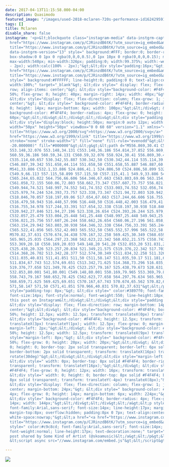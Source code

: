 ```yaml
---
date: 2017-04-13T11:15:58.000-04:00
description: Quasimodo
featured_image: "/images/used-2018-mclaren-720s-performance-id1624295919-ahr0cdovl2mxmtflntu1mwqzmtdinjgwmtczlthhndzhymjhzjlmogrimjyxndgwmdkwmzyzzdjkymjjlniymc5jzjeucmfja2nkbi5jb20vdxbsb2fkcy9wag90b3mvnjuzlziwmtgtmtitmdmvzwy3mjdlyzgynjc.jpg"
tags: []
title: Mclaren
disable_share: false
instagram: '<p>&lt;blockquote class="instagram-media" data-instgrm-captioned data-instgrm-permalink="<a
  href="https://www.instagram.com/p/CJRinzdB6tK/?utm_source=ig_embed&amp;amp;utm_campaign=loading"
  title="https://www.instagram.com/p/CJRinzdB6tK/?utm_source=ig_embed&amp;amp;utm_campaign=loading">https://www.instagram.com/p/CJRinzdB6tK/?utm_source=ig_embed&amp;amp;utm_campaign=loading</a>"
  data-instgrm-version="13" style=" background:#FFF; border:0; border-radius:3px;
  box-shadow:0 0 1px 0 rgba(0,0,0,0.5),0 1px 10px 0 rgba(0,0,0,0.15); margin: 1px;
  max-width:540px; min-width:326px; padding:0; width:99.375%; width:-webkit-calc(100%
  - 2px); width:calc(100% - 2px);"&gt;&lt;div style="padding:16px;"&gt; &lt;a href="<a
  href="https://www.instagram.com/p/CJRinzdB6tK/?utm_source=ig_embed&amp;amp;utm_campaign=loading"
  title="https://www.instagram.com/p/CJRinzdB6tK/?utm_source=ig_embed&amp;amp;utm_campaign=loading">https://www.instagram.com/p/CJRinzdB6tK/?utm_source=ig_embed&amp;amp;utm_campaign=loading</a>"
  style=" background:#FFFFFF; line-height:0; padding:0 0; text-align:center; text-decoration:none;
  width:100%;" target="_blank"&gt; &lt;div style=" display: flex; flex-direction:
  row; align-items: center;"&gt; &lt;div style="background-color: #F4F4F4; border-radius:
  50%; flex-grow: 0; height: 40px; margin-right: 14px; width: 40px;"&gt;&lt;/div&gt;
  &lt;div style="display: flex; flex-direction: column; flex-grow: 1; justify-content:
  center;"&gt; &lt;div style=" background-color: #F4F4F4; border-radius: 4px; flex-grow:
  0; height: 14px; margin-bottom: 6px; width: 100px;"&gt;&lt;/div&gt; &lt;div style="
  background-color: #F4F4F4; border-radius: 4px; flex-grow: 0; height: 14px; width:
  60px;"&gt;&lt;/div&gt;&lt;/div&gt;&lt;/div&gt;&lt;div style="padding: 19% 0;"&gt;&lt;/div&gt;
  &lt;div style="display:block; height:50px; margin:0 auto 12px; width:50px;"&gt;&lt;svg
  width="50px" height="50px" viewBox="0 0 60 60" version="1.1" xmlns="<a href="https://www.w3.org/2000/svg"
  title="https://www.w3.org/2000/svg">https://www.w3.org/2000/svg</a>" xmlns:xlink="<a
  href="https://www.w3.org/1999/xlink" title="https://www.w3.org/1999/xlink">https://www.w3.org/1999/xlink</a>"&gt;&lt;g
  stroke="none" stroke-width="1" fill="none" fill-rule="evenodd"&gt;&lt;g transform="translate(-511.000000,
  -20.000000)" fill="#000000"&gt;&lt;g&gt;&lt;path d="M556.869,30.41 C554.814,30.41
  553.148,32.076 553.148,34.131 C553.148,36.186 554.814,37.852 556.869,37.852 C558.924,37.852
  560.59,36.186 560.59,34.131 C560.59,32.076 558.924,30.41 556.869,30.41 M541,60.657
  C535.114,60.657 530.342,55.887 530.342,50 C530.342,44.114 535.114,39.342 541,39.342
  C546.887,39.342 551.658,44.114 551.658,50 C551.658,55.887 546.887,60.657 541,60.657
  M541,33.886 C532.1,33.886 524.886,41.1 524.886,50 C524.886,58.899 532.1,66.113 541,66.113
  C549.9,66.113 557.115,58.899 557.115,50 C557.115,41.1 549.9,33.886 541,33.886 M565.378,62.101
  C565.244,65.022 564.756,66.606 564.346,67.663 C563.803,69.06 563.154,70.057 562.106,71.106
  C561.058,72.155 560.06,72.803 558.662,73.347 C557.607,73.757 556.021,74.244 553.102,74.378
  C549.944,74.521 548.997,74.552 541,74.552 C533.003,74.552 532.056,74.521 528.898,74.378
  C525.979,74.244 524.393,73.757 523.338,73.347 C521.94,72.803 520.942,72.155 519.894,71.106
  C518.846,70.057 518.197,69.06 517.654,67.663 C517.244,66.606 516.755,65.022 516.623,62.101
  C516.479,58.943 516.448,57.996 516.448,50 C516.448,42.003 516.479,41.056 516.623,37.899
  C516.755,34.978 517.244,33.391 517.654,32.338 C518.197,30.938 518.846,29.942 519.894,28.894
  C520.942,27.846 521.94,27.196 523.338,26.654 C524.393,26.244 525.979,25.756 528.898,25.623
  C532.057,25.479 533.004,25.448 541,25.448 C548.997,25.448 549.943,25.479 553.102,25.623
  C556.021,25.756 557.607,26.244 558.662,26.654 C560.06,27.196 561.058,27.846 562.106,28.894
  C563.154,29.942 563.803,30.938 564.346,32.338 C564.756,33.391 565.244,34.978 565.378,37.899
  C565.522,41.056 565.552,42.003 565.552,50 C565.552,57.996 565.522,58.943 565.378,62.101
  M570.82,37.631 C570.674,34.438 570.167,32.258 569.425,30.349 C568.659,28.377 567.633,26.702
  565.965,25.035 C564.297,23.368 562.623,22.342 560.652,21.575 C558.743,20.834 556.562,20.326
  553.369,20.18 C550.169,20.033 549.148,20 541,20 C532.853,20 531.831,20.033 528.631,20.18
  C525.438,20.326 523.257,20.834 521.349,21.575 C519.376,22.342 517.703,23.368 516.035,25.035
  C514.368,26.702 513.342,28.377 512.574,30.349 C511.834,32.258 511.326,34.438 511.181,37.631
  C511.035,40.831 511,41.851 511,50 C511,58.147 511.035,59.17 511.181,62.369 C511.326,65.562
  511.834,67.743 512.574,69.651 C513.342,71.625 514.368,73.296 516.035,74.965 C517.703,76.634
  519.376,77.658 521.349,78.425 C523.257,79.167 525.438,79.673 528.631,79.82 C531.831,79.965
  532.853,80.001 541,80.001 C549.148,80.001 550.169,79.965 553.369,79.82 C556.562,79.673
  558.743,79.167 560.652,78.425 C562.623,77.658 564.297,76.634 565.965,74.965 C567.633,73.296
  568.659,71.625 569.425,69.651 C570.167,67.743 570.674,65.562 570.82,62.369 C570.966,59.17
  571,58.147 571,50 C571,41.851 570.966,40.831 570.82,37.631"&gt;&lt;/path&gt;&lt;/g&gt;&lt;/g&gt;&lt;/g&gt;&lt;/svg&gt;&lt;/div&gt;&lt;div
  style="padding-top: 8px;"&gt; &lt;div style=" color:#3897f0; font-family:Arial,sans-serif;
  font-size:14px; font-style:normal; font-weight:550; line-height:18px;"&gt; View
  this post on Instagram&lt;/div&gt;&lt;/div&gt;&lt;div style="padding: 12.5% 0;"&gt;&lt;/div&gt;
  &lt;div style="display: flex; flex-direction: row; margin-bottom: 14px; align-items:
  center;"&gt;&lt;div&gt; &lt;div style="background-color: #F4F4F4; border-radius:
  50%; height: 12.5px; width: 12.5px; transform: translateX(0px) translateY(7px);"&gt;&lt;/div&gt;
  &lt;div style="background-color: #F4F4F4; height: 12.5px; transform: rotate(-45deg)
  translateX(3px) translateY(1px); width: 12.5px; flex-grow: 0; margin-right: 14px;
  margin-left: 2px;"&gt;&lt;/div&gt; &lt;div style="background-color: #F4F4F4; border-radius:
  50%; height: 12.5px; width: 12.5px; transform: translateX(9px) translateY(-18px);"&gt;&lt;/div&gt;&lt;/div&gt;&lt;div
  style="margin-left: 8px;"&gt; &lt;div style=" background-color: #F4F4F4; border-radius:
  50%; flex-grow: 0; height: 20px; width: 20px;"&gt;&lt;/div&gt; &lt;div style=" width:
  0; height: 0; border-top: 2px solid transparent; border-left: 6px solid #f4f4f4;
  border-bottom: 2px solid transparent; transform: translateX(16px) translateY(-4px)
  rotate(30deg)"&gt;&lt;/div&gt;&lt;/div&gt;&lt;div style="margin-left: auto;"&gt;
  &lt;div style=" width: 0px; border-top: 8px solid #F4F4F4; border-right: 8px solid
  transparent; transform: translateY(16px);"&gt;&lt;/div&gt; &lt;div style=" background-color:
  #F4F4F4; flex-grow: 0; height: 12px; width: 16px; transform: translateY(-4px);"&gt;&lt;/div&gt;
  &lt;div style=" width: 0; height: 0; border-top: 8px solid #F4F4F4; border-left:
  8px solid transparent; transform: translateY(-4px) translateX(8px);"&gt;&lt;/div&gt;&lt;/div&gt;&lt;/div&gt;
  &lt;div style="display: flex; flex-direction: column; flex-grow: 1; justify-content:
  center; margin-bottom: 24px;"&gt; &lt;div style=" background-color: #F4F4F4; border-radius:
  4px; flex-grow: 0; height: 14px; margin-bottom: 6px; width: 224px;"&gt;&lt;/div&gt;
  &lt;div style=" background-color: #F4F4F4; border-radius: 4px; flex-grow: 0; height:
  14px; width: 144px;"&gt;&lt;/div&gt;&lt;/div&gt;&lt;/a&gt;&lt;p style=" color:#c9c8cd;
  font-family:Arial,sans-serif; font-size:14px; line-height:17px; margin-bottom:0;
  margin-top:8px; overflow:hidden; padding:8px 0 7px; text-align:center; text-overflow:ellipsis;
  white-space:nowrap;"&gt;&lt;a href="<a href="https://www.instagram.com/p/CJRinzdB6tK/?utm_source=ig_embed&amp;amp;utm_campaign=loading"
  title="https://www.instagram.com/p/CJRinzdB6tK/?utm_source=ig_embed&amp;amp;utm_campaign=loading">https://www.instagram.com/p/CJRinzdB6tK/?utm_source=ig_embed&amp;amp;utm_campaign=loading</a>"
  style=" color:#c9c8cd; font-family:Arial,sans-serif; font-size:14px; font-style:normal;
  font-weight:normal; line-height:17px; text-decoration:none;" target="_blank"&gt;A
  post shared by Some Kind of Artist (@skoamusic)&lt;/a&gt;&lt;/p&gt;&lt;/div&gt;&lt;/blockquote&gt;
  &lt;script async src="//www.instagram.com/embed.js"&gt;&lt;/script&gt;</p>'

---
```

[![](/images/used-2018-mclaren-720s-performance-id1624295919-ahr0cdovl2mxmtflntu1mwqzmtdinjgwmtczlthhndzhymjhzjlmogrimjyxndgwmdkwmzyzzdjkymjjlniymc5jzjeucmfja2nkbi5jb20vdxbsb2fkcy9wag90b3mvnjuzlziwmtgtmtitmdmvzwy3mjdlyzgynjc.jpg)](https://www.mclaren.com/)